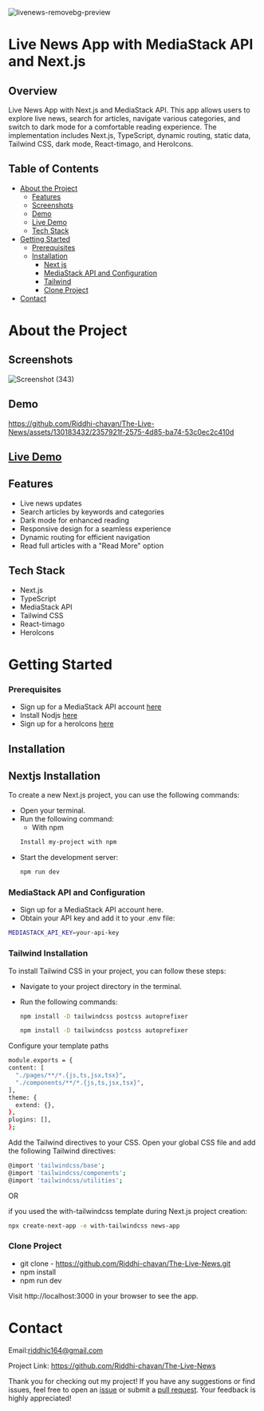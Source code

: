 

![livenews-removebg-preview](https://github.com/Riddhi-chavan/The-Live-News/assets/130183432/34ae1ba2-f46e-4a6d-bb29-cde68e791a01)

# Live News App with MediaStack API and Next.js

## Overview

Live News App with Next.js and MediaStack API. This app allows users to explore live news, search for articles, navigate various categories, and switch to dark mode for a comfortable reading experience. The implementation includes Next.js, TypeScript, dynamic routing, static data, Tailwind CSS, dark mode, React-timago, and HeroIcons.

## Table of Contents
- [About the Project](#about-the-project)
  - [Features](#features)
  - [Screenshots](#screenshots)
  - [Demo](#demo)
  - [Live Demo](#live-demo)
  - [Tech Stack](#tech-stack)
- [Getting Started](#getting-started)
  - [Prerequisites](#prerequisites)
  - [Installation](#installation)
      - [Next js ](#nextjs-installation)
       - [MediaStack API and Configuration ](#mediastack-api-and-configuration)
       - [Tailwind ](#tailwind-installation)
     - [Clone Project](#clone-project)
- [Contact](#contact)

# About the Project

## Screenshots

![Screenshot (343)](https://github.com/Riddhi-chavan/The-Live-News/assets/130183432/6e9fa2a3-10db-402d-a1ed-c18bdb0cba66)

## Demo 

https://github.com/Riddhi-chavan/The-Live-News/assets/130183432/2357921f-2575-4d85-ba74-53c0ec2c410d

## [Live Demo](https://the-live-news.vercel.app/)

## Features

- Live news updates
- Search articles by keywords and categories
- Dark mode for enhanced reading
- Responsive design for a seamless experience
- Dynamic routing for efficient navigation
- Read full articles with a "Read More" option


## Tech Stack

- Next.js
- TypeScript
- MediaStack API
- Tailwind CSS
- React-timago
- HeroIcons

# Getting Started

### Prerequisites

- Sign up for a MediaStack API account [here](https://mediastack.com/)
- Install Nodjs  [here](https://nodejs.org/en)
- Sign up for a heroIcons [here](https://heroicons.com)

## Installation

## Nextjs Installation 
To create a new Next.js project, you can use the following commands:

  - Open your terminal.
  - Run the following command:
      - With npm
      ```bash
      Install my-project with npm 
      ```
  - Start the development server: 
    ```bash
    npm run dev
    ```

### MediaStack API and Configuration

- Sign up for a MediaStack API account here.
- Obtain your API key and add it to your .env file:
```bash
MEDIASTACK_API_KEY=your-api-key 
```
### Tailwind Installation 

To install Tailwind CSS in your project, you can follow these steps:

- Navigate to your project directory in the terminal.

 - Run the following commands:
  
    ```bash 
    npm install -D tailwindcss postcss autoprefixer
    ```
    ```bash
    npm install -D tailwindcss postcss autoprefixer
    ```

  Configure your template paths

  ```bash
  module.exports = {
  content: [
    "./pages/**/*.{js,ts,jsx,tsx}",
    "./components/**/*.{js,ts,jsx,tsx}",
  ],
  theme: {
    extend: {},
  },
  plugins: [],
};
```

Add the Tailwind directives to your CSS. Open your global CSS file and add the following Tailwind directives:

```bash
@import 'tailwindcss/base';
@import 'tailwindcss/components';
@import 'tailwindcss/utilities';
```

OR 

if you used the with-tailwindcss template during Next.js project creation:

```bash
npx create-next-app -e with-tailwindcss news-app
```

### Clone Project
  - git clone  -   https://github.com/Riddhi-chavan/The-Live-News.git
  - npm install
  - npm run dev

Visit http://localhost:3000 in your browser to see the app.


# Contact

Email:riddhic164@gmail.com

Project Link: https://github.com/Riddhi-chavan/The-Live-News


Thank you
for checking out my project! If you have any suggestions or find issues, feel free to open an [issue](https://github.com/Riddhi-chavan/The-Live-News/issues) or submit a [pull request](https://github.com/Riddhi-chavan/The-Live-News/pulls). Your feedback is highly appreciated!

